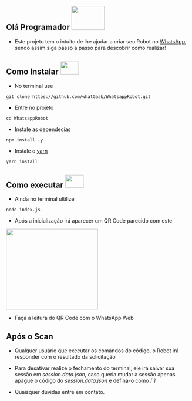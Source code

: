 ## Olá Programador <img src="https://github.com/TheDudeThatCode/TheDudeThatCode/blob/master/Assets/Developer.gif" width="90" height="65">

- Este projeto tem o intuito de lhe ajudar a criar seu Robot no [WhatsApp](https://web.whatsapp.com), sendo assim siga passo a passo para descobrir como realizar!

## Como Instalar <img src="https://github.com/TheDudeThatCode/TheDudeThatCode/blob/master/Assets/powerup.gif" width="50" height="35">

- No terminal use
```
git clone https://github.com/whatGaab/WhatsappRobot.git
```
- Entre no projeto
```
cd WhatsappRobot
```
- Instale as dependecias
```
npm install -y
```
- Instale o [yarn](https://classic.yarnpkg.com/pt-BR/docs/install/#windows-stable)
```
yarn install
```

## Como executar <img src="https://github.com/TheDudeThatCode/TheDudeThatCode/blob/master/Assets/coin.gif" width="50" height="35">

- Ainda no terminal ultilize
```
node index.js
```

- Após a inicialização irá aparecer um QR Code parecido com este

<img src="https://i.ibb.co/sPcb7J6/Screenshot-1.png" width="250" height="220">

- Faça a leitura do QR Code com o WhatsApp Web

## Após o Scan
- Qualquer usuário que executar os comandos do código, o Robot irá responder com o resultado da solicitação
- Para desativar realize o fechamento do terminal, ele irá salvar sua sessão em *session.data.json*, caso queria mudar a sessão apenas apague o código do *session.data.json* e defina-o como *[ ]*


- Quaisquer dúvidas entre em contato.
